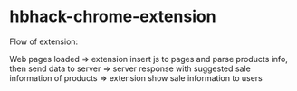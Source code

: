 # hbhack-chrome-extension

Flow of extension:

Web pages loaded => extension insert js to pages and parse products info, then send data to server => server response with suggested sale information of products => extension show sale information to users